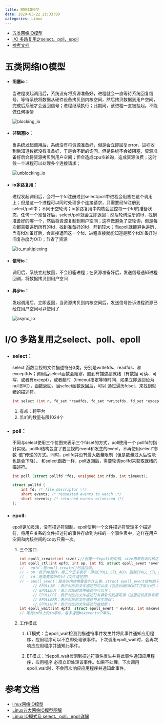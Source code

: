 ```yaml
---
title: 网络IO模型
date: 2020-03-22 21:33:00
categories: Linux
---
```

<!-- TOC START min:1 max:3 link:true asterisk:false update:true -->
- [五类网络IO模型](#五类网络io模型)
- [I/O 多路复用之select、poll、epoll](#io-多路复用之selectpollepoll)
- [参考文档](#参考文档)
<!-- TOC END -->
<!--more-->

# 五类网络IO模型
- #### **阻塞io**：
    当进程发起调用后，系统没有将资源准备好，进程就会一直等待系统回复信号，等待系统将数据从硬件设备拷贝到内核空间，然后拷贝数据到用户空间，完成后系统才会返回信号；进程继续执行；此期间，该进程一直被挂起，不能做任何事情

    ![blocking_io](http://study.jeffqi.cn/linux/blocking_io.png)

- #### **非阻塞io**：
    当系统发起调用后，系统没有将资源准备好，但是会立即回复error，进程收到后知道数据没有准备好，于是会不断的询问，但是系统不会被阻塞，资源准备好后会将资源拷贝到用户空间；但会造成cpu空轮询，造成资源浪费；这时候一个进程可以处理多个连接请求；

    ![unblocking_io](http://study.jeffqi.cn/linux/unblocking_io.png)

- #### **io多路复用**：
    进程发起调用后，会将一个fd注册过到select/poll中进程会阻塞在这个调用上；但是这一个进程可以同时处理多个连接请求，只需要经fd注册到select/poll中；不同于空轮询；io多路复用中内核会监控每一个fd的准备状态，任何一个准备好后，select/poll就会立即返回；然后轮询注册的fd，找到准备好的哪一个，然后将资源复制到用户空间；这样做避免了空轮询，但是每次都需要遍历所有的fd，找到准备好的fd，开销较大；而epoll就能避免遍历，当有fd准备好后，会直接返回这一个fd，进程直接就能知道是那个fd准备好时间复杂度为O(1)；节省了资源

    ![io_multiplexing](http://study.jeffqi.cn/linux/io_multiplexing.png)

- #### **信号io**：
    调用后，系统立刻放回，不会阻塞进程；在资源准备好后，发送信号通知进程回调，将数据拷贝到用户空间

- #### **异步io**：
    发起调用后，立即返回，当资源拷贝到内核空间后，发送信号告诉进程资源已经在用户空间可以使用了

    ![async_io](http://study.jeffqi.cn/linux/async_io.png)

# I/O 多路复用之select、poll、epoll
- ### select：
    select 函数监视的文件描述符分3类，分别是writefds、readfds、和exceptfds；调用后select函数会阻塞，直到有描述副就绪（有数据 可读、可写、或者有except），或者超时（timeout指定等待时间，如果立即返回设为null即可），函数返回。当select函数返回后，可以 通过遍历fdset，来找到就绪的描述符。
    ```c
    int select (int n, fd_set *readfds, fd_set *writefds, fd_set *exceptfds, struct timeval *timeout);
    ```
    1.  有点：跨平台
    2.  监听的数量有限1024个
- ### poll：
    不同与select使用三个位图来表示三个fdset的方式，poll使用一个 pollfd的指针实现。pollfd结构包含了要监视的event和发生的event，不再使用select“参数-值”传递的方式。同时，pollfd并没有最大数量限制（但是数量过大后性能也是会下降）。 和select函数一样，poll返回后，需要轮询pollfd来获取就绪的描述符。
    ```c
    int poll (struct pollfd *fds, unsigned int nfds, int timeout);
    ```

    ```c
    struct pollfd {
        int fd; /* file descriptor \*/
        short events; /* requested events to watch \*/
        short revents; /* returned events witnessed \*/
    };
    ```

- ### epoll:
    epoll更加灵活，没有描述符限制。epoll使用一个文件描述符管理多个描述符，将用户关系的文件描述符的事件存放到内核的一个事件表中，这样在用户空间和内核空间的copy只需一次。
    1.  三个接口
        ```c
        int epoll_create(int size)；//创建一个epoll的句柄，size用来告诉内核这个监听的数目一共有多大
        int epoll_ctl(int epfd, int op, int fd, struct epoll_event *event)；
        // - epfd：是epoll_create()的返回值。
        // - op：表示op操作，用三个宏来表示：添加EPOLL_CTL_ADD，删除EPOLL_CTL_DEL,修改EPOLL_CTL_MOD。分别添加、删除和修改对fd的监听事件。
        // - fd：是需要监听的fd（文件描述符）
        // - epoll_event：是告诉内核需要监听什么事，struct epoll_event结构如下：
              // EPOLLIN ：表示对应的文件描述符可以读（包括对端SOCKET正常关闭）；
              // EPOLLOUT：表示对应的文件描述符可以写；
              // EPOLLPRI：表示对应的文件描述符有紧急的数据可读（这里应该表示有带外数据到来）；
              // EPOLLERR：表示对应的文件描述符发生错误；
              // EPOLLHUP：表示对应的文件描述符被挂断；
        int epoll_wait(int epfd, struct epoll_event * events, int maxevents, int timeout);
        // 等待epfd上的io事件，最多返回maxevents个事件。
        ```
    2.  工作模式
        1.  LT模式：当epoll_wait检测到描述符事件发生并将此事件通知应用程序，应用程序可以不立即处理该事件。下次调用epoll_wait时，会再次响应应用程序并通知此事件。

        2.  ET模式：当epoll_wait检测到描述符事件发生并将此事件通知应用程序，应用程序 必须立即处理该事件。如果不处理，下次调用epoll_wait时，不会再次响应应用程序并通知此事件。

# 参考文档
- [linux网络IO模型](https://blog.csdn.net/muyuyuzhong/article/details/83538860)
- [Linux五大网络IO模型图解](https://www.cnblogs.com/wlwl/p/10291397.html)
- [Linux IO模式及 select、poll、epoll详解](https://segmentfault.com/a/1190000003063859)
